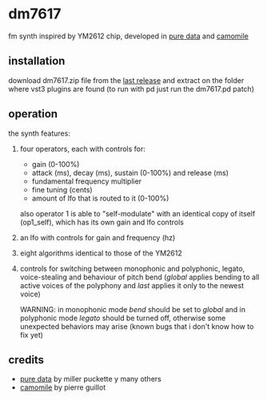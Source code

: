 # dm7617
fm synth inspired by YM2612 chip, developed in [pure data](https://github.com/pure-data/pure-data) and [camomile](https://github.com/pierreguillot/Camomile)

## installation
download dm7617.zip file from the [last release](https://github.com/teaecetyrannis/dm7617/releases/tag/v1.0) and extract on the folder where vst3 plugins are found (to run with pd just run the dm7617.pd patch)

## operation
the synth features:

 1. four operators, each with controls for:
	 - gain (0-100%)
	 - attack (ms), decay (ms), sustain (0-100%) and release (ms)
	 - fundamental frequency multiplier
	 - fine tuning (cents)
	 - amount of lfo that is routed to it (0-100%)

	also operator 1 is able to "self-modulate" with an identical copy of itself (op1_self), which has its own gain and lfo controls
	
 2. an lfo with controls for gain and frequency (hz)
 3. eight algorithms identical to those of the YM2612
 4. controls for switching between monophonic and polyphonic, legato, voice-stealing and behaviour of pitch bend (*global* applies bending to all active voices of the polyphony and *last* applies it only to the newest voice)
 
	 WARNING: in monophonic mode *bend* should be set to *global* and in polyphonic mode *legato* should be turned off, otherwise some unexpected behaviors may arise (known bugs that i don't know how to fix yet)

## credits
- [pure data](https://github.com/pure-data/pure-data) by miller puckette y many others
- [camomile](https://github.com/pierreguillot/Camomile) by pierre guillot

